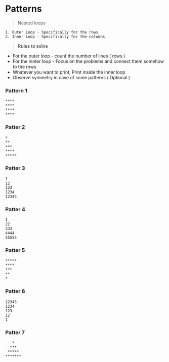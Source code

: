 # Patterns

> Nested loops
```
1. Outer Loop - Specifically for the rows
2. Inner Loop - Specifically for the columns 
```


> **Rules to solve**
* For the outer loop - count the number of lines ( rows )
* For the innter loop - Focus on the problems and connect them somehow to the rows
* Whatever you want to print, Print inside the inner loop
* Observe symmetry in case of some patterns ( Optional )


### Pattern 1
```
****
****
****
****
```


### Patter 2
```
*
**
***
****
*****
```

### Patter 3
```
1
12
123
1234
12345
```

### Patter 4
```
1
22
333
4444
55555
```

### Patter 5
```
*****
****
***
**
*
```

### Patter 6
```
12345
1234
123
12
1
```

### Patter 7
```
   *   
  ***  
 *****
*******
```

